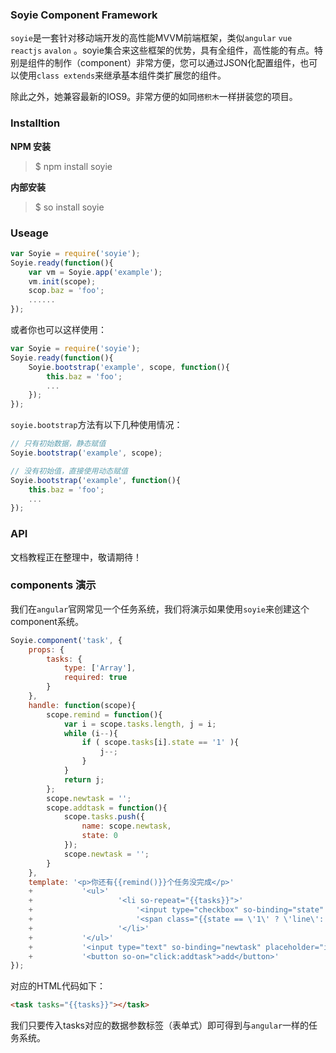 ### Soyie Component Framework ###

`soyie`是一套针对移动端开发的高性能MVVM前端框架，类似`angular` `vue` `reactjs` `avalon` 。soyie集合来这些框架的优势，具有全组件，高性能的有点。特别是组件的制作（component）非常方便，您可以通过JSON化配置组件，也可以使用`class extends`来继承基本组件类扩展您的组件。

除此之外，她兼容最新的IOS9。非常方便的如同`搭积木`一样拼装您的项目。

### Installtion ###

**NPM 安装**
> $ npm install soyie

**内部安装**
> $ so install soyie

### Useage ###

``` javascript
var Soyie = require('soyie');
Soyie.ready(function(){
    var vm = Soyie.app('example');
    vm.init(scope);
    scop.baz = 'foo';
    ......
});
```

或者你也可以这样使用：

``` javascript
var Soyie = require('soyie');
Soyie.ready(function(){
    Soyie.bootstrap('example', scope, function(){
        this.baz = 'foo';
        ...
    });
});
```

`soyie.bootstrap`方法有以下几种使用情况：

``` javascript
// 只有初始数据，静态赋值
Soyie.bootstrap('example', scope);
```

``` javascript
// 没有初始值，直接使用动态赋值
Soyie.bootstrap('example', function(){
    this.baz = 'foo';
    ...
});
```

### API ###

文档教程正在整理中，敬请期待！

### components 演示 ###

我们在`angular`官网常见一个任务系统，我们将演示如果使用`soyie`来创建这个component系统。

``` javascript
Soyie.component('task', {
    props: {
        tasks: {
            type: ['Array'],
            required: true
        }
    },
    handle: function(scope){
        scope.remind = function(){
            var i = scope.tasks.length, j = i;
            while (i--){
                if ( scope.tasks[i].state == '1' ){
                    j--;
                }
            }
            return j;
        };
        scope.newtask = '';
        scope.addtask = function(){
            scope.tasks.push({
                name: scope.newtask,
                state: 0
            });
            scope.newtask = '';
        }
    },
    template: '<p>你还有{{remind()}}个任务没完成</p>'
    +           '<ul>'
    +                   '<li so-repeat="{{tasks}}">'
    +                       '<input type="checkbox" so-binding="state" so-unchecked="0" value="1">'
    +                       '<span class="{{state == \'1\' ? \'line\': \'\'}}">{{name}}</span>'
    +                   '</li>'
    +           '</ul>'
    +           '<input type="text" so-binding="newtask" placeholder="input your task..." />'
    +           '<button so-on="click:addtask">add</button>'
});
```

对应的HTML代码如下：

``` html
<task tasks="{{tasks}}"></task>
```

我们只要传入tasks对应的数据参数标签（表单式）即可得到与`angular`一样的任务系统。